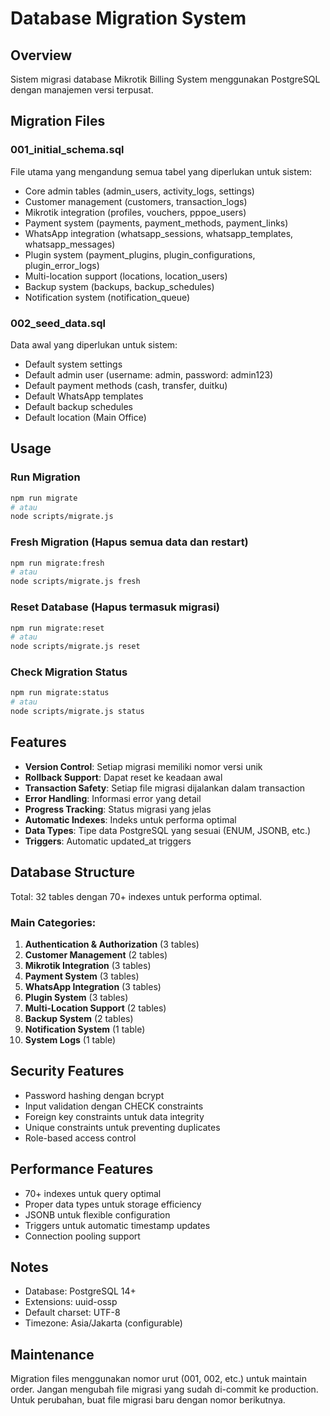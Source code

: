 # Database Migration System

## Overview

Sistem migrasi database Mikrotik Billing System menggunakan PostgreSQL dengan manajemen versi terpusat.

## Migration Files

### 001_initial_schema.sql
File utama yang mengandung semua tabel yang diperlukan untuk sistem:
- Core admin tables (admin_users, activity_logs, settings)
- Customer management (customers, transaction_logs)
- Mikrotik integration (profiles, vouchers, pppoe_users)
- Payment system (payments, payment_methods, payment_links)
- WhatsApp integration (whatsapp_sessions, whatsapp_templates, whatsapp_messages)
- Plugin system (payment_plugins, plugin_configurations, plugin_error_logs)
- Multi-location support (locations, location_users)
- Backup system (backups, backup_schedules)
- Notification system (notification_queue)

### 002_seed_data.sql
Data awal yang diperlukan untuk sistem:
- Default system settings
- Default admin user (username: admin, password: admin123)
- Default payment methods (cash, transfer, duitku)
- Default WhatsApp templates
- Default backup schedules
- Default location (Main Office)

## Usage

### Run Migration
```bash
npm run migrate
# atau
node scripts/migrate.js
```

### Fresh Migration (Hapus semua data dan restart)
```bash
npm run migrate:fresh
# atau
node scripts/migrate.js fresh
```

### Reset Database (Hapus termasuk migrasi)
```bash
npm run migrate:reset
# atau
node scripts/migrate.js reset
```

### Check Migration Status
```bash
npm run migrate:status
# atau
node scripts/migrate.js status
```

## Features

- **Version Control**: Setiap migrasi memiliki nomor versi unik
- **Rollback Support**: Dapat reset ke keadaan awal
- **Transaction Safety**: Setiap file migrasi dijalankan dalam transaction
- **Error Handling**: Informasi error yang detail
- **Progress Tracking**: Status migrasi yang jelas
- **Automatic Indexes**: Indeks untuk performa optimal
- **Data Types**: Tipe data PostgreSQL yang sesuai (ENUM, JSONB, etc.)
- **Triggers**: Automatic updated_at triggers

## Database Structure

Total: 32 tables dengan 70+ indexes untuk performa optimal.

### Main Categories:
1. **Authentication & Authorization** (3 tables)
2. **Customer Management** (2 tables)
3. **Mikrotik Integration** (3 tables)
4. **Payment System** (3 tables)
5. **WhatsApp Integration** (3 tables)
6. **Plugin System** (3 tables)
7. **Multi-Location Support** (2 tables)
8. **Backup System** (2 tables)
9. **Notification System** (1 table)
10. **System Logs** (1 table)

## Security Features

- Password hashing dengan bcrypt
- Input validation dengan CHECK constraints
- Foreign key constraints untuk data integrity
- Unique constraints untuk preventing duplicates
- Role-based access control

## Performance Features

- 70+ indexes untuk query optimal
- Proper data types untuk storage efficiency
- JSONB untuk flexible configuration
- Triggers untuk automatic timestamp updates
- Connection pooling support

## Notes

- Database: PostgreSQL 14+
- Extensions: uuid-ossp
- Default charset: UTF-8
- Timezone: Asia/Jakarta (configurable)

## Maintenance

Migration files menggunakan nomor urut (001, 002, etc.) untuk maintain order.
Jangan mengubah file migrasi yang sudah di-commit ke production.
Untuk perubahan, buat file migrasi baru dengan nomor berikutnya.